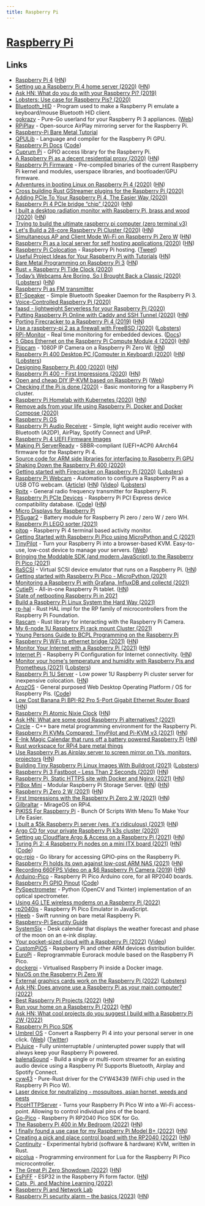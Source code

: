 ```yaml
---
title: Raspberry Pi
---
```


# [Raspberry Pi](https://www.raspberrypi.org/)

## Links

- [Raspberry Pi 4](https://www.raspberrypi.org/blog/raspberry-pi-4-on-sale-now-from-35/) ([HN](https://news.ycombinator.com/item?id=20260863))
- [Setting up a Raspberry Pi 4 home server (2020)](https://smalldata.tech/blog/2019/07/12/setting-up-a-raspberry-pi-4-home-server) ([HN](https://news.ycombinator.com/item?id=22374093))
- [Ask HN: What do you do with your Raspberry Pi? (2019)](https://news.ycombinator.com/item?id=20264911)
- [Lobsters: Use case for Raspberry Pis? (2020)](https://lobste.rs/s/eld6l5/use_case_for_raspberry_pis)
- [Bluetooth_HID](https://github.com/AnesBenmerzoug/Bluetooth_HID) - Program used to make a Raspberry Pi emulate a keyboard/mouse Bluetooth HID client.
- [gokrazy](https://github.com/gokrazy/gokrazy) - Pure-Go userland for your Raspberry Pi 3 appliances. ([Web](https://gokrazy.org/))
- [RPiPlay](https://github.com/FD-/RPiPlay) - Open-source AirPlay mirroring server for the Raspberry Pi.
- [Raspberry-Pi Bare Metal Tutorial](https://github.com/BrianSidebotham/arm-tutorial-rpi)
- [QPULib](https://github.com/mn416/QPULib) - Language and compiler for the Raspberry Pi GPU.
- [Raspberry Pi Docs](https://www.raspberrypi.org/documentation/) ([Code](https://github.com/raspberrypi/documentation))
- [Cuprum Pi](https://github.com/inre/cupi) - GPIO access library for the Raspberry Pi.
- [A Raspberry Pi as a decent residential proxy (2020)](https://wiringbits.net/wiringbits/2020/06/07/a-raspberry-pi-as-a-decent-residential-proxy.html) ([HN](https://news.ycombinator.com/item?id=23456515))
- [Raspberry Pi Firmware](https://github.com/raspberrypi/firmware) - Pre-compiled binaries of the current Raspberry Pi kernel and modules, userspace libraries, and bootloader/GPU firmware.
- [Adventures in booting Linux on Raspberry Pi 4 (2020)](https://blog.mostlypointless.dev/posts/net-boot-rpi/) ([HN](https://news.ycombinator.com/item?id=23666564))
- [Cross building Rust GStreamer plugins for the Raspberry Pi (2020)](https://www.collabora.com/news-and-blog/blog/2020/06/23/cross-building-rust-gstreamer-plugins-for-the-raspberry-pi/)
- [Adding PCIe To Your Raspberry Pi 4, The Easier Way (2020)](https://hackaday.com/2020/07/01/adding-pcie-to-your-raspberry-pi-4-the-easier-way/)
- [Raspberry Pi 4 PCIe bridge “chip” (2020)](https://blog.zakkemble.net/rpi4-pci-express-bridge-chip/) ([HN](https://news.ycombinator.com/item?id=23701208))
- [I built a desktop radiation monitor with Raspberry Pi, brass and wood (2020)](https://www.balena.io/blog/show-tell-a-steampunk-desktop-background-radiation-monitor/) ([HN](https://news.ycombinator.com/item?id=23756964))
- [Trying to build the ultimate raspberry pi computer (zero terminal v3)](https://n-o-d-e.net/zeroterminal3.html)
- [Let's Build a 28-core Raspberry Pi Cluster (2020)](https://ikarus.sg/how-i-built-kraken/) ([HN](https://news.ycombinator.com/item?id=24126719))
- [Simultaneous AP and Client Mode Wi-Fi on Raspberry Pi Zero W](https://github.com/lukicdarkoo/rpi-wifi) ([HN](https://news.ycombinator.com/item?id=24250947))
- [Raspberry Pi as a local server for self hosting applications (2020)](https://cri.dev/posts/2020-09-12-Raspberry-Pi-as-a-local-server-for-self-hosting-applications/) ([HN](https://news.ycombinator.com/item?id=24474309))
- [Raspberry Pi Colocation](https://raspberry-hosting.com/en/order) - Raspberry Pi hosting. ([Tweet](https://twitter.com/jeremyphoward/status/1308259937160577024))
- [Useful Project Ideas for Your Raspberry Pi with Tutorials](https://devandgear.com/13-useful-project-ideas-for-your-raspberry-pi-with-tutorials/) ([HN](https://news.ycombinator.com/item?id=24567012))
- [Bare Metal Programming on Raspberry Pi 3](https://github.com/bztsrc/raspi3-tutorial) ([HN](https://news.ycombinator.com/item?id=24637129))
- [Rust + Raspberry Pi Tide Clock (2020)](https://thefuntastic.com/blog/rust-tide-clock)
- [Today’s Webcams Are Boring, So I Brought Back a Classic (2020)](https://debugger.medium.com/todays-webcams-are-boring-so-i-brought-back-a-classic-291cc7c94c76) ([Lobsters](https://lobste.rs/s/w7pcc2/today_s_webcams_are_boring_so_i_brought)) ([HN](https://news.ycombinator.com/item?id=24742460))
- [Raspberry Pi as FM transmitter](https://github.com/markondej/fm_transmitter)
- [BT-Speaker](https://github.com/lukasjapan/bt-speaker) - Simple Bluetooth Speaker Daemon for the Raspberry Pi 3.
- [Voice-Controlled Raspberry Pi (2020)](https://www.shawenyao.com/Voice-Controlled-Raspberry-Pi/)
- [faasd - lightweight Serverless for your Raspberry Pi (2020)](https://blog.alexellis.io/faasd-for-lightweight-serverless/)
- [Putting Raspberry Pi Online with Caddy and SSH Tunnel (2020)](https://gist.github.com/nileshtrivedi/4c615e8d3c1bf053b0d31176b9e69e42) ([HN](https://news.ycombinator.com/item?id=24893615))
- [Porting Firecracker to a Raspberry Pi 4 (2019)](https://blog.cloudkernels.net/posts/firecracker-rpi4/) ([HN](https://news.ycombinator.com/item?id=24878698))
- [Use a raspberry-pi 2 as a firewall with FreeBSD (2020)](https://stafwag.github.io/blog/blog/2020/10/25/rpi2_freebsd_firewall/) ([Lobsters](https://lobste.rs/s/ixvxmi/use_raspberry_pi_2_as_firewall_with))
- [RPi-Monitor](https://github.com/XavierBerger/RPi-Monitor) - Real time monitoring for embedded devices. ([Docs](https://xavierberger.github.io/RPi-Monitor-docs/index.html))
- [5 Gbps Ethernet on the Raspberry Pi Compute Module 4 (2020)](https://www.jeffgeerling.com/blog/2020/5-gbps-ethernet-on-raspberry-pi-compute-module-4) ([HN](https://news.ycombinator.com/item?id=24945361))
- [Piipcam](https://github.com/sepfy/piipcam) - 1080P IP Camera on a Raspberry Pi Zero W. ([HN](https://news.ycombinator.com/item?id=24959408))
- [Raspberry Pi 400 Desktop PC (Computer in Keyboard) (2020)](https://www.raspberrypi.org/blog/raspberry-pi-400-the-70-desktop-pc/) ([HN](https://news.ycombinator.com/item?id=24965614)) ([Lobsters](https://lobste.rs/s/p8e4wd/raspberry_pi_400_70_desktop_pc))
- [Designing Raspberry Pi 400 (2020)](https://www.raspberrypi.org/blog/designing-raspberry-pi-400/) ([HN](https://news.ycombinator.com/item?id=24988681))
- [Raspberry Pi 400 – First Impressions (2020)](https://martinpeck.com/blog/2020/11/06/Raspberry-Pi-400/) ([HN](https://news.ycombinator.com/item?id=25014025))
- [Open and cheap DIY IP-KVM based on Raspberry Pi](https://github.com/pikvm/pikvm) ([Web](https://pikvm.org/))
- [Checking if the Pi is done (2020)](https://alexanderell.is/posts/pi-cluster-monitoring/) - Basic monitoring for a Raspberry Pi cluster.
- [Raspberry Pi Homelab with Kubernetes (2020)](https://amithm.ca/2020/10/kubernetes-raspberrypi-homelab/) ([HN](https://news.ycombinator.com/item?id=25061097))
- [Remove ads from your life using Raspberry Pi, Docker and Docker Compose (2020)](https://burakkarakan.com/blog/pihole-on-raspberry-using-pi-docker-and-docker-compose/)
- [Raspberry Pi OS](https://www.raspberrypi.org/software/)
- [Raspberry Pi Audio Receiver](https://github.com/nicokaiser/rpi-audio-receiver) - Simple, light weight audio receiver with Bluetooth (A2DP), AirPlay, Spotify Connect and UPnP.
- [Raspberry Pi 4 UEFI Firmware Images](https://github.com/pftf/RPi4)
- [Making Pi ServerReady](https://rpi4-uefi.dev/) - SBBR-compliant (UEFI+ACPI) AArch64 firmware for the Raspberry Pi 4.
- [Source code for ARM side libraries for interfacing to Raspberry Pi GPU](https://github.com/raspberrypi/userland)
- [Shaking Down the Raspberry Pi 400 (2020)](https://www.pluralsight.com/blog/software-development/raspberry-pi-400)
- [Getting started with Firecracker on Raspberry Pi (2020)](https://dev.l1x.be/posts/2020/11/22/getting-started-with-firecracker-on-raspberry-pi/) ([Lobsters](https://lobste.rs/s/b6tsce/getting_started_with_firecracker_on))
- [Raspberry Pi Webcam](https://github.com/geerlingguy/pi-webcam) - Automation to configure a Raspberry Pi as a USB OTG webcam. ([Article](https://www.jeffgeerling.com/blog/2020/raspberry-pi-makes-great-usb-webcam-100)) ([HN](https://news.ycombinator.com/item?id=25191646)) ([Video](https://www.youtube.com/watch?v=8fcbP7lEdzY)) ([Lobsters](https://lobste.rs/s/rgpc8m/raspberry_pi_makes_great_usb_webcam_for))
- [Rpitx](https://github.com/F5OEO/rpitx) - General radio frequency transmitter for Raspberry Pi.
- [Raspberry Pi PCIe Devices](https://pipci.jeffgeerling.com/) - Raspberry Pi PCI Express device compatibility database. ([Code](https://github.com/geerlingguy/raspberry-pi-pcie-devices)) ([HN](https://news.ycombinator.com/item?id=25556650))
- [Micro Displays for Raspberry Pi](https://github.com/igbit/micro-displays)
- [PiSugar2](https://github.com/PiSugar/PiSugar) - Battery module for Raspberry Pi zero / zero W / zero WH.
- [Raspberry Pi LEGO sorter (2021)](https://www.raspberrypi.org/blog/raspberry-pi-lego-sorter/)
- [pitop](https://github.com/PierreKieffer/pitop) - Raspberry Pi 4 terminal based activity monitor.
- [Getting Started with Raspberry Pi Pico using MicroPython and C (2021)](https://www.cnx-software.com/2021/01/24/getting-started-with-raspberry-pi-pico-using-micropython-and-c/)
- [TinyPilot](https://github.com/mtlynch/tinypilot) - Turn your Raspberry Pi into a browser-based KVM. Easy-to-use, low-cost device to manage your servers. ([Web](https://tinypilotkvm.com/))
- [Bringing the Moddable SDK (and modern JavaScript) to the Raspberry Pi Pico (2021)](https://blog.moddable.com/blog/pico/)
- [RaSCSI](https://github.com/akuker/RASCSI) - Virtual SCSI device emulator that runs on a Raspberry Pi. ([HN](https://news.ycombinator.com/item?id=26247078))
- [Getting started with Raspberry Pi Pico - MicroPython (2021)](https://www.youtube.com/watch?v=ETf1hD_XfJg)
- [Monitoring a Raspberry Pi with Grafana, InfluxDB and collectd (2021)](https://ch-st.de/raspberry-pi-grafana-influxdb-collectd/)
- [CutiePi](https://cutiepi.io/) - All-in-one Raspberry Pi tablet. ([HN](https://news.ycombinator.com/item?id=20703721))
- [State of netbooting Raspberry Pi in 2021](https://blog.alexellis.io/state-of-netbooting-raspberry-pi-in-2021/)
- [Build a Raspberry Pi Linux System the Hard Way (2021)](https://rickcarlino.com/2021/01/23/build-a-raspbery-pi-linux-system-the-hard-way-html.html)
- [rp-hal](https://github.com/rp-rs/rp-hal) - Rust HAL impl for the RP family of microcontrollers from the Raspberry Pi Foundation.
- [Rascam](https://github.com/pedrosland/rascam) - Rust library for interacting with the Raspberry Pi Camera.
- [My 6-node 1U Raspberry Pi rack mount Cluster (2021)](https://www.jeffgeerling.com/blog/2021/my-6-node-1u-raspberry-pi-rack-mount-cluster)
- [Young Persons Guide to BCPL Programming on the Raspberry Pi](https://www.cl.cam.ac.uk/~mr10/bcpl4raspi.pdf)
- [Raspberry Pi WiFi to ethernet bridge (2021)](https://willhaley.com/blog/raspberry-pi-wifi-ethernet-bridge/) ([HN](https://news.ycombinator.com/item?id=27464907))
- [Monitor Your Internet with a Raspberry Pi (2021)](https://www.jeffgeerling.com/blog/2021/monitor-your-internet-raspberry-pi) ([HN](https://news.ycombinator.com/item?id=27607099))
- [Internet Pi](https://github.com/geerlingguy/internet-pi) - Raspberry Pi Configuration for Internet connectivity. ([HN](https://news.ycombinator.com/item?id=28577368))
- [Monitor your home's temperature and humidity with Raspberry Pis and Prometheus (2021)](https://opensource.com/article/21/7/home-temperature-raspberry-pi-prometheus) ([Lobsters](https://lobste.rs/s/k9q7vp/monitor_your_home_s_temperature_humidity))
- [Raspberry Pi 1U Server](https://github.com/pawl/raspberry-pi-1u-server) - Low power 1U Raspberry Pi cluster server for inexpensive colocation. ([HN](https://news.ycombinator.com/item?id=27862967))
- [ArozOS](http://arozos.com/) - General purposed Web Desktop Operating Platform / OS for Raspberry Pis. ([Code](https://github.com/tobychui/arozos))
- [Low Cost Banana Pi BPI-R2 Pro 5-Port Gigabit Ethernet Router Board](https://www.cnx-software.com/2021/08/30/banana-pi-bpi-r2-pro-5-port-gigabit-ethernet-router-board-rockchip-rk3568/) ([HN](https://news.ycombinator.com/item?id=28440718))
- [Raspberry Pi Atomic Nixie Clock](https://github.com/will127534/RaspberryPiAtomicNixieClock/wiki) ([HN](https://news.ycombinator.com/item?id=28441504))
- [Ask HN: What are some good Raspberry Pi alternatives? (2021)](https://news.ycombinator.com/item?id=28532526)
- [Circle](https://github.com/rsta2/circle) - C++ bare metal programming environment for the Raspberry Pi.
- [Raspberry Pi KVMs Compared: TinyPilot and Pi-KVM v3 (2021)](https://www.jeffgeerling.com/blog/2021/raspberry-pi-kvms-compared-tinypilot-and-pi-kvm-v3) ([HN](https://news.ycombinator.com/item?id=28619388))
- [E-Ink Magic Calendar that runs off a battery powered Raspberry Pi](https://github.com/speedyg0nz/MagInkCal) ([HN](https://news.ycombinator.com/item?id=28740452))
- [Rust workspace for RPi4 bare metal things](https://github.com/jonlamb-gh/rpi4-rust-workspace)
- [Use Raspberry Pi as Airplay server to screen mirror on TVs, monitors, projectors](https://github.com/rahul-thakoor/air-pi-play) ([HN](https://news.ycombinator.com/item?id=28836382))
- [Building Tiny Raspberry Pi Linux Images With Buildroot (2021)](https://rickcarlino.com/2021/building-tiny-raspberry-pi-linux-images-with-buildroot.html) ([Lobsters](https://lobste.rs/s/7bhakm/building_tiny_raspberry_pi_linux_images))
- [Raspberry Pi 3 Fastboot – Less Than 2 Seconds (2020)](https://www.furkantokac.com/rpi3-fast-boot-less-than-2-seconds/) ([HN](https://news.ycombinator.com/item?id=28969386))
- [Raspberry Pi, Static HTTPS site with Docker and Nginx (2021)](https://gist.github.com/rain-1/2d6033ee2b63c0a3ab802b5572df3ba9) ([HN](https://news.ycombinator.com/item?id=28979665))
- [PiBox Mini](https://pibox.io/) - Modular Raspberry Pi Storage Server. ([HN](https://news.ycombinator.com/item?id=28992873)) ([HN](https://news.ycombinator.com/item?id=32313242))
- [Raspberry Pi Zero 2 W (2021)](https://www.raspberrypi.com/news/new-raspberry-pi-zero-2-w-2/) ([HN](https://news.ycombinator.com/item?id=29022955))
- [First Impressions with the Raspberry Pi Zero 2 W (2021)](https://blog.alexellis.io/raspberry-pi-zero-2/) ([HN](https://news.ycombinator.com/item?id=29024702))
- [Gilbraltar](https://github.com/dinosaure/gilbraltar) - MirageOS on RPi4.
- [PiKISS For Raspberry Pi](https://github.com/jmcerrejon/PiKISS) - Bunch Of Scripts With Menu To Make Your Life Easier.
- [I built a $5k Raspberry Pi server (yes, it's ridiculous) (2021)](https://www.jeffgeerling.com/blog/2021/i-built-5000-raspberry-pi-server-yes-its-ridiculous) ([HN](https://news.ycombinator.com/item?id=29253928))
- [Argo CD for your private Raspberry Pi k3s cluster (2020)](https://johansiebens.dev/posts/2020/08/argo-cd-for-your-private-raspberry-pi-k3s-cluster/)
- [Setting up Cloudflare Argo & Access on a Raspberry Pi (2021)](https://erdaltoprak.com/setting-up-cloudflare-argo-and-access-on-a-raspberry-pi) ([HN](https://news.ycombinator.com/item?id=29382906))
- [Turing Pi 2: 4 Raspberry Pi nodes on a mini ITX board (2021)](https://www.jeffgeerling.com/blog/2021/turing-pi-2-4-raspberry-pi-nodes-on-mini-itx-board) ([HN](https://news.ycombinator.com/item?id=29405614)) ([Code](https://github.com/geerlingguy/turing-pi-2-cluster))
- [go-rpio](https://github.com/stianeikeland/go-rpio) - Go library for accessing GPIO-pins on the Raspberry Pi.
- [Raspberry Pi holds its own against low-cost ARM NAS (2021)](https://www.jeffgeerling.com/blog/2021/raspberry-pi-holds-its-own-against-low-cost-arm-nas) ([HN](https://news.ycombinator.com/item?id=29650182))
- [Recording 660FPS Video on a $6 Raspberry Pi Camera (2019)](https://blog.robertelder.org/recording-660-fps-on-raspberry-pi-camera/) ([HN](https://news.ycombinator.com/item?id=29703293))
- [Arduino-Pico](https://github.com/earlephilhower/arduino-pico) - Raspberry Pi Pico Arduino core, for all RP2040 boards.
- [Raspberry Pi GPIO Pinout](https://pinout.xyz/) ([Code](https://github.com/Gadgetoid/Pinout.xyz))
- [PySpectrometer](https://github.com/leswright1977/PySpectrometer) - Python (OpenCV and Tkinter) implementation of an optical spectrometer.
- [Using 4G LTE wireless modems on a Raspberry Pi (2022)](https://www.jeffgeerling.com/blog/2022/using-4g-lte-wireless-modems-on-raspberry-pi)
- [rp2040js](https://github.com/wokwi/rp2040js) - Raspberry Pi Pico Emulator in JavaScript.
- [Hleeb](https://github.com/MaxDesiatov/Hleeb) - Swift running on bare metal Raspberry Pi.
- [Raspberry-Pi Security Guide](https://github.com/trinib/AdGuard-WireGuard-Unbound-Cloudflare)
- [SystemSix](https://www.engineersneedart.com/systemsix/systemsix.html) - Desk calendar that displays the weather forecast and phase of the moon on an e-ink display.
- [Your pocket-sized cloud with a Raspberry Pi (2022)](https://blog.alexellis.io/your-pocket-sized-cloud/) ([Video](https://www.youtube.com/watch?v=HTgUCm9RedU))
- [CustomPiOS](https://github.com/guysoft/CustomPiOS) - Raspberry Pi and other ARM devices distribution builder.
- [EuroPi](https://github.com/Allen-Synthesis/EuroPi) - Reprogrammable Eurorack module based on the Raspberry Pi Pico.
- [dockerpi](https://github.com/lukechilds/dockerpi) - Virtualised Raspberry Pi inside a Docker image.
- [NixOS on the Raspberry Pi Zero W](https://github.com/cyber-murmel/nixos-rpi-zero-w)
- [External graphics cards work on the Raspberry Pi (2022)](https://www.jeffgeerling.com/blog/2022/external-graphics-cards-work-on-raspberry-pi) ([Lobsters](https://lobste.rs/s/ihxrlv/external_graphics_cards_work_on))
- [Ask HN: Does anyone use a Raspberry Pi as your main computer? (2022)](https://news.ycombinator.com/item?id=31191817)
- [Best Raspberry Pi Projects (2022)](https://www.tomshardware.com/features/best-raspberry-pi-projects) ([HN](https://news.ycombinator.com/item?id=31246337))
- [Run your home on a Raspberry Pi (2022)](https://changelog.com/podcast/489) ([HN](https://news.ycombinator.com/item?id=31388870))
- [Ask HN: What cool projects do you suggest I build with a Raspberry Pi 2W (2022)](https://news.ycombinator.com/item?id=31960322)
- [Raspberry Pi Pico SDK](https://github.com/raspberrypi/pico-sdk)
- [Umbrel OS](https://github.com/getumbrel/umbrel-os) - Convert a Raspberry Pi 4 into your personal server in one click. ([Web](https://umbrel.com/)) ([Twitter](https://twitter.com/umbrel))
- [PiJuice](https://github.com/PiSupply/PiJuice) - Fully uninterruptable / uninterupted power supply that will always keep your Raspberry Pi powered.
- [balenaSound](https://github.com/balenalabs/balena-sound) - Build a single or multi-room streamer for an existing audio device using a Raspberry Pi! Supports Bluetooth, Airplay and Spotify Connect.
- [cyw43](https://github.com/embassy-rs/cyw43) - Pure-Rust driver for the CYW43439 (WiFi chip used in the Raspberry Pi Pico W).
- [Laser device for neutralizing - mosquitoes, asian hornet, weeds and pests](https://github.com/Ildaron/Laser_control)
- [PicoHTTPServer](https://github.com/sysprogs/PicoHTTPServer) - Turns your Raspberry Pi Pico W into a Wi-Fi access-point. Allowing to control individual pins of the board.
- [Go-Pico](https://github.com/djthorpe/go-pico) - Raspberry Pi RP2040 Pico SDK for Go.
- [The Raspberry Pi 400 in My Bedroom (2022)](https://joeldare.com/private-analtyics-and-my-raspberry-pi-400.html) ([HN](https://news.ycombinator.com/item?id=33302748))
- [I finally found a use case for my Raspberry Pi Model B+ (2022)](https://ounapuu.ee/posts/2022/11/01/finding-use-case-for-raspberry-pi/) ([HN](https://news.ycombinator.com/item?id=33416894))
- [Creating a pick and place control board with the RP2040 (2022)](https://blog.thea.codes/starfish-a-control-board-with-the-rp2040/) ([HN](https://news.ycombinator.com/item?id=33483141))
- [Continuity](https://github.com/Continuity-KVM/continuity) - Experimental hybrid (software & hardware) KVM, written in Rust.
- [picolua](https://github.com/kevinboone/luapico) - Programming environment for Lua for the Raspberry Pi Pico microcontroller.
- [The Great Pi Zero Showdown (2022)](https://bret.dk/pi-zero-showdown/) ([HN](https://news.ycombinator.com/item?id=33862810))
- [EsPiFF](https://github.com/MDCservice/EsPiFF) - ESP32 in the Raspberry Pi form factor. ([HN](https://news.ycombinator.com/item?id=34036011))
- [Cats, Pi, and Machine Learning (2022)](https://blog.aawadia.dev/2022/12/20/cats-pi-and-machine-learning/)
- [Raspberry Pi and Network Lab](https://github.com/hpreston/rpi-networklab)
- [Raspberry Pi security alarm – the basics (2023)](https://blog.cavelab.dev/2022/12/rpi-security-alarm/) ([HN](https://news.ycombinator.com/item?id=34191749))
